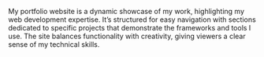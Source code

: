 My portfolio website is a dynamic showcase of my work, highlighting my web development expertise. It’s structured for easy navigation with sections dedicated to specific projects that demonstrate the frameworks and tools I use. The site balances functionality with creativity, giving viewers a clear sense of my technical skills.